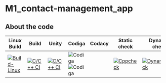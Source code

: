 # M1_contact-management_app

## About the code
| Linux Build | Build | Unity | Codiga | Codacy | Static check | Dynamic check |
| --- | --- | --- | --- | --- | --- | --- |
|[![Build-Linux](https://github.com/Daneshpatted/M1_contact-management_app/actions/workflows/BuildLinux.yml/badge.svg)](https://github.com/Daneshpatted/M1_contact-management_app/actions/workflows/BuildLinux.yml)|[![C/C++ CI](https://github.com/Daneshpatted/M1_contact-management_app/actions/workflows/c-cpp.yml/badge.svg)](https://github.com/Daneshpatted/M1_contact-management_app/actions/workflows/c-cpp.yml)|[![C/C++ CI](https://github.com/Daneshpatted/M1_contact-management_app/actions/workflows/unity.yml/badge.svg)](https://github.com/Daneshpatted/M1_contact-management_app/actions/workflows/unity.yml)|![Codiga](https://api.codiga.io/project/31216/score/svg)  ![Codiga](https://api.codiga.io/project/31216/status/svg) | |[![Cppcheck](https://github.com/Daneshpatted/M1_contact-management_app/actions/workflows/static_check.yml/badge.svg)](https://github.com/Daneshpatted/M1_contact-management_app/actions/workflows/static_check.yml)|[![Dynamiccheck](https://github.com/Daneshpatted/M1_contact-management_app/actions/workflows/Dynamic-check.yml/badge.svg)](https://github.com/Daneshpatted/M1_contact-management_app/actions/workflows/Dynamic-check.yml)|














